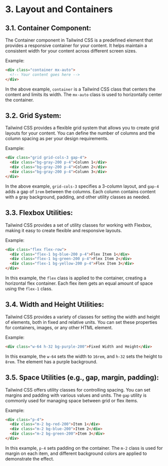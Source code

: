 # 3. Layout and Containers

## **3.1. Container Component:**

The Container component in Tailwind CSS is a predefined element that provides a responsive container for your content. It helps maintain a consistent width for your content across different screen sizes.

Example:
```html
<div class="container mx-auto">
  <!-- Your content goes here -->
</div>
```

In the above example, `container` is a Tailwind CSS class that centers the content and limits its width. The `mx-auto` class is used to horizontally center the container.

## **3.2. Grid System:**

Tailwind CSS provides a flexible grid system that allows you to create grid layouts for your content. You can define the number of columns and the column spacing as per your design requirements.

Example:
```html
<div class="grid grid-cols-3 gap-4">
  <div class="bg-gray-200 p-4">Column 1</div>
  <div class="bg-gray-200 p-4">Column 2</div>
  <div class="bg-gray-200 p-4">Column 3</div>
</div>
```

In the above example, `grid-cols-3` specifies a 3-column layout, and `gap-4` adds a gap of `1rem` between the columns. Each column contains content with a gray background, padding, and other utility classes as needed.

## **3.3. Flexbox Utilities:**

Tailwind CSS provides a set of utility classes for working with Flexbox, making it easy to create flexible and responsive layouts.

Example:
```html
<div class="flex flex-row">
  <div class="flex-1 bg-blue-200 p-4">Flex Item 1</div>
  <div class="flex-1 bg-green-200 p-4">Flex Item 2</div>
  <div class="flex-1 bg-yellow-200 p-4">Flex Item 3</div>
</div>
```

In this example, the `flex` class is applied to the container, creating a horizontal flex container. Each flex item gets an equal amount of space using the `flex-1` class.

## **3.4. Width and Height Utilities:**

Tailwind CSS provides a variety of classes for setting the width and height of elements, both in fixed and relative units. You can set these properties for containers, images, or any other HTML element.

Example:
```html
<div class="w-64 h-32 bg-purple-200">Fixed Width and Height</div>
```

In this example, the `w-64` sets the width to `16rem`, and `h-32` sets the height to `8rem`. The element has a purple background.

## **3.5. Space Utilities (e.g., gap, margin, padding):**

Tailwind CSS offers utility classes for controlling spacing. You can set margins and padding with various values and units. The `gap` utility is commonly used for managing space between grid or flex items.

Example:
```html
<div class="p-4">
  <div class="m-2 bg-red-200">Item 1</div>
  <div class="m-2 bg-blue-200">Item 2</div>
  <div class="m-2 bg-green-200">Item 3</div>
</div>
```

In this example, `p-4` sets padding on the container. The `m-2` class is used for margin on each item, and different background colors are applied to demonstrate the effect.
